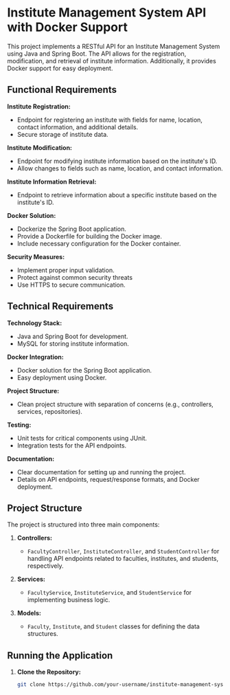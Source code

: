 # Institute Management System API with Docker Support

This project implements a RESTful API for an Institute Management System using Java and Spring Boot. The API allows for the registration, modification, and retrieval of institute information. Additionally, it provides Docker support for easy deployment.

## Functional Requirements

**Institute Registration:**
- Endpoint for registering an institute with fields for name, location, contact information, and additional details.
- Secure storage of institute data.

**Institute Modification:**
- Endpoint for modifying institute information based on the institute's ID.
- Allow changes to fields such as name, location, and contact information.

**Institute Information Retrieval:**
- Endpoint to retrieve information about a specific institute based on the institute's ID.

**Docker Solution:**
- Dockerize the Spring Boot application.
- Provide a Dockerfile for building the Docker image.
- Include necessary configuration for the Docker container.

**Security Measures:**
- Implement proper input validation.
- Protect against common security threats
- Use HTTPS to secure communication.

## Technical Requirements

**Technology Stack:**
- Java and Spring Boot for development.
- MySQL for storing institute information.

**Docker Integration:**
- Docker solution for the Spring Boot application.
- Easy deployment using Docker.

**Project Structure:**
- Clean project structure with separation of concerns (e.g., controllers, services, repositories).

**Testing:**
- Unit tests for critical components using JUnit.
- Integration tests for the API endpoints.

**Documentation:**
- Clear documentation for setting up and running the project.
- Details on API endpoints, request/response formats, and Docker deployment.

## Project Structure

The project is structured into three main components:

1. **Controllers:**
   - `FacultyController`, `InstituteController`, and `StudentController` for handling API endpoints related to faculties, institutes, and students, respectively.

2. **Services:**
   - `FacultyService`, `InstituteService`, and `StudentService` for implementing business logic.

3. **Models:**
   - `Faculty`, `Institute`, and `Student` classes for defining the data structures.

## Running the Application

1. **Clone the Repository:**
   ```bash
   git clone https://github.com/your-username/institute-management-system.git

